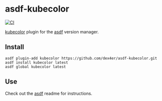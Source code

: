 # asdf-kubecolor

[![CI](https://github.com/dex4er/asdf-kubecolor/actions/workflows/ci.yml/badge.svg)](https://github.com/dex4er/asdf-kubecolor/actions/workflows/ci.yml)

[kubecolor](https://github.com/hidetatz/kubecolor) plugin for the [asdf](https://github.com/asdf-vm/asdf) version manager.

## Install

```shell
asdf plugin-add kubecolor https://github.com/dex4er/asdf-kubecolor.git
asdf install kubecolor latest
asdf global kubecolor latest
```

## Use

Check out the [asdf](https://github.com/asdf-vm/asdf) readme for instructions.
